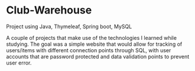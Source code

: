# Club-Warehouse
Project using Java, Thymeleaf, Spring boot, MySQL

A couple of projects that make use of the technologies I learned while studying.
The goal was a simple website that would allow for tracking of users/items with different connection points through SQL, with user accounts that are password protected and data validation points to prevent user error.
